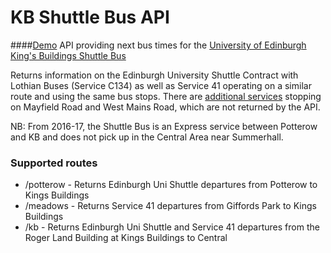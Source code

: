 # KB Shuttle Bus API
####[Demo](http://bustracker-api.rentawolf.com/potterow)
API providing next bus times for the [University of Edinburgh King's Buildings Shuttle Bus](http://www.ed.ac.uk/transport/public-transport/buses/shuttle-bus)

Returns information on the Edinburgh University Shuttle Contract with Lothian Buses (Service C134) as well as Service 41 operating on a similar route and using the same bus stops. There are [additional services](http://www.ed.ac.uk/transport/travelling-here/kings-buildings/by-bus) stopping on Mayfield Road and West Mains Road, which are not returned by the API.

NB: From 2016-17, the Shuttle Bus is an Express service between Potterow and KB and does not pick up in the Central Area near Summerhall.

### Supported routes
* /potterow - Returns Edinburgh Uni Shuttle departures from Potterow to Kings Buildings
* /meadows - Returns Service 41 departures from Giffords Park to Kings Buildings
* /kb - Returns Edinburgh Uni Shuttle and Service 41 departures from the Roger Land Building at Kings Buildings to Central